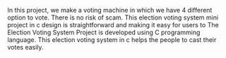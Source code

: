 In this project, we make a voting machine in which we have 4
different option to vote. There is no risk of scam. This election
voting system mini project in c design is straightforward and
making it easy for users to
The Election Voting System Project is developed using C
programming language. This election voting system in c helps
the people to cast their votes easily.
